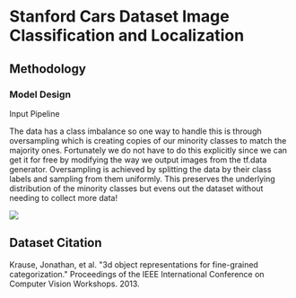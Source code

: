 # Stanford Cars Dataset Image Classification and Localization

## Methodology

### Model Design

Input Pipeline

The data has a class imbalance so one way to handle this is through oversampling which is creating copies of our minority classes to match the majority ones. Fortunately we do not have to do this explicitly since we can get it for free by modifying the way we output images from the tf.data generator. Oversampling is achieved by splitting the data by their class labels and sampling from them uniformly. This preserves the underlying distribution of the minority classes but evens out the dataset without needing to collect more data!

![](https://github.com/peterbacalso/Cars_Image_Classification_Localization/blob/master/assets/data_pipeline.jpg)

## Dataset Citation

Krause, Jonathan, et al. "3d object representations for fine-grained categorization." Proceedings of the IEEE International Conference on Computer Vision Workshops. 2013.